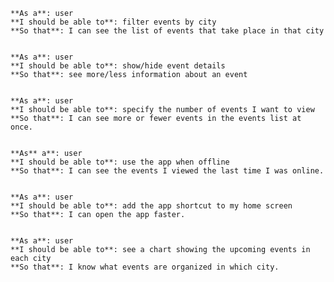     **As a**: user
    **I should be able to**: filter events by city
    **So that**: I can see the list of events that take place in that city


    **As a**: user
    **I should be able to**: show/hide event details
    **So that**: see more/less information about an event


    **As a**: user
    **I should be able to**: specify the number of events I want to view
    **So that**: I can see more or fewer events in the events list at once.


    **As** a**: user
    **I should be able to**: use the app when offline
    **So that**: I can see the events I viewed the last time I was online.


    **As a**: user
    **I should be able to**: add the app shortcut to my home screen
    **So that**: I can open the app faster.


    **As a**: user
    **I should be able to**: see a chart showing the upcoming events in each city
    **So that**: I know what events are organized in which city.

